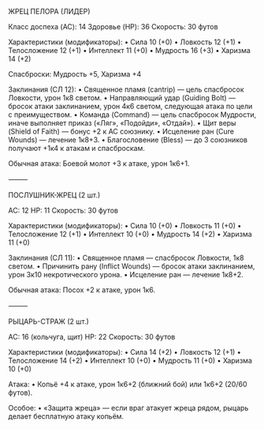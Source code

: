 ЖРЕЦ ПЕЛОРА (ЛИДЕР)

Класс доспеха (AC): 14
Здоровье (HP): 36
Скорость: 30 футов

Характеристики (модификаторы):
	•	Сила 10 (+0)
	•	Ловкость 12 (+1)
	•	Телосложение 12 (+1)
	•	Интеллект 11 (+0)
	•	Мудрость 16 (+3)
	•	Харизма 14 (+2)

Спасброски: Мудрость +5, Харизма +4

Заклинания (СЛ 12):
	•	Священное пламя (cantrip) — цель спасбросок Ловкости, урон 1к8 светом.
	•	Направляющий удар (Guiding Bolt) — бросок атаки заклинанием, урон 4к6 светом, следующая атака по цели с преимуществом.
	•	Команда (Command) — цель спасбросок Мудрости, иначе выполняет приказ («Ляг», «Подойди», «Отдай»).
	•	Щит веры (Shield of Faith) — бонус +2 к AC союзнику.
	•	Исцеление ран (Cure Wounds) — лечение 1к8+3.
	•	Благословение (Bless) — до 3 союзников получают +1к4 к атакам и спасброскам.

Обычная атака: Боевой молот +3 к атаке, урон 1к6+1.

⸻

ПОСЛУШНИК-ЖРЕЦ (2 шт.)

AC: 12
HP: 11
Скорость: 30 футов

Характеристики (модификаторы):
	•	Сила 10 (+0)
	•	Ловкость 11 (+0)
	•	Телосложение 12 (+1)
	•	Интеллект 10 (+0)
	•	Мудрость 14 (+2)
	•	Харизма 11 (+0)

Заклинания (СЛ 11):
	•	Священное пламя — спасбросок Ловкости, 1к8 светом.
	•	Причинить рану (Inflict Wounds) — бросок атаки заклинанием, урон 3к10 некротического урона.
	•	Исцеление ран — лечение 1к8+2.

Обычная атака: Посох +2 к атаке, урон 1к6.

⸻

РЫЦАРЬ-СТРАЖ (2 шт.)

AC: 16 (кольчуга, щит)
HP: 22
Скорость: 30 футов

Характеристики (модификаторы):
	•	Сила 14 (+2)
	•	Ловкость 12 (+1)
	•	Телосложение 14 (+2)
	•	Интеллект 10 (+0)
	•	Мудрость 11 (+0)
	•	Харизма 10 (+0)

Атака:
	•	Копьё +4 к атаке, урон 1к6+2 (ближний бой) или 1к6+2 (20/60 футов).

Особое:
	•	«Защита жреца» — если враг атакует жреца рядом, рыцарь делает бесплатную атаку копьём.
